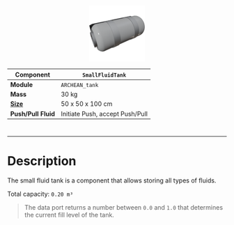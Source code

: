 <p align="center">
  <img src="SmallFluidTank.png" />
</p>

|Component|`SmallFluidTank`|
|---|---|
|**Module**|`ARCHEAN_tank`|
|**Mass**|30 kg|
|[**Size**](# "Based on the component's occupancy in a fixed 25cm grid.")|50 x 50 x 100 cm|
|**Push/Pull Fluid**|Initiate Push, accept Push/Pull|
#
---

# Description
The small fluid tank is a component that allows storing all types of fluids.

Total capacity: `0.20 m³`

> The data port returns a number between `0.0` and `1.0` that determines the current fill level of the tank.
